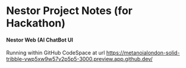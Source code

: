 # Nestor Project Notes (for Hackathon)

#### Nestor Web (AI ChatBot UI
Running within GitHub CodeSpace at url https://metanoialondon-solid-tribble-vwp5xw9w57v2p5p5-3000.preview.app.github.dev/
